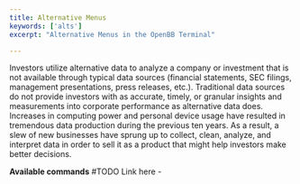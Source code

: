 ```yaml
---
title: Alternative Menus
keywords: ['alts']
excerpt: "Alternative Menus in the OpenBB Terminal"

---
```


Investors utilize alternative data to analyze a company or investment that is
not available through typical data sources (financial statements, SEC filings,
management presentations, press releases, etc.). Traditional data sources do not
provide investors with as accurate, timely, or granular insights and
measurements into corporate performance as alternative data does. Increases in
computing power and personal device usage have resulted in tremendous data
production during the previous ten years. As a result, a slew of new businesses
have sprung up to collect, clean, analyze, and interpret data in order to sell
it as a product that might help investors make better decisions.

**Available commands**
#TODO Link here -

